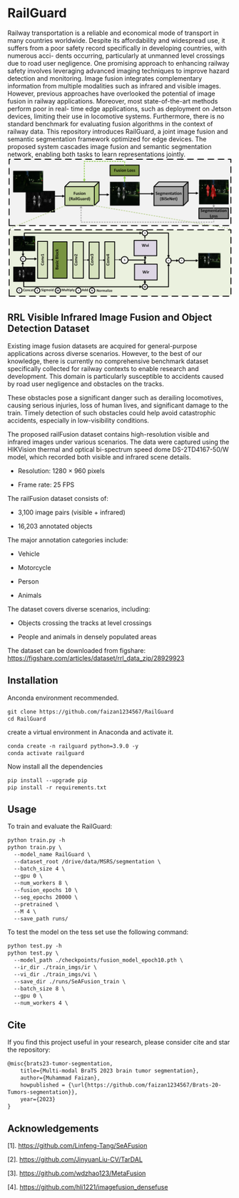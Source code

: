 # RailGuard
Railway transportation is a reliable and economical
mode of transport in many countries worldwide. Despite its
affordability and widespread use, it suffers from a poor safety
record specifically in developing countries, with numerous acci-
dents occurring, particularly at unmanned level crossings due
to road user negligence. One promising approach to enhancing
railway safety involves leveraging advanced imaging techniques to
improve hazard detection and monitoring. Image fusion integrates
complementary information from multiple modalities such as
infrared and visible images. However, previous approaches have
overlooked the potential of image fusion in railway applications.
Moreover, most state-of-the-art methods perform poor in real-
time edge applications, such as deployment on Jetson devices,
limiting their use in locomotive systems. Furthermore, there is
no standard benchmark for evaluating fusion algorithms in the
context of railway data. This repository introduces RailGuard, a joint
image fusion and semantic segmentation framework optimized
for edge devices. The proposed system cascades image fusion
and semantic segmentation network, enabling both tasks to learn
representations jointly. 
![Alt text](https://github.com/faizan1234567/RailGuard/blob/main/media/railguard_pic.png)

## RRL Visible Infrared Image Fusion and Object Detection Dataset
Existing image fusion datasets are acquired for general-purpose applications across diverse scenarios. However, to the best of our knowledge, there is currently no comprehensive benchmark dataset specifically collected for railway contexts to enable research and development. This domain is particularly susceptible to accidents caused by road user negligence and obstacles on the tracks.

These obstacles pose a significant danger such as derailing locomotives, causing serious injuries, loss of human lives, and significant damage to the train. Timely detection of such obstacles could help avoid catastrophic accidents, especially in low-visibility conditions.

The proposed railFusion dataset contains high-resolution visible and infrared images under various scenarios. The data were captured using the HIKVision thermal and optical bi-spectrum speed dome DS-2TD4167-50/W model, which recorded both visible and infrared scene details.

- Resolution: 1280 × 960 pixels

- Frame rate: 25 FPS

The railFusion dataset consists of:

- 3,100 image pairs (visible + infrared)

- 16,203 annotated objects

The major annotation categories include:

- Vehicle

- Motorcycle

- Person

- Animals

The dataset covers diverse scenarios, including:

- Objects crossing the tracks at level crossings

- People and animals in densely populated areas

The dataset can be downloaded from figshare: https://figshare.com/articles/dataset/rrl_data_zip/28929923

## Installation
Anconda environment recommended.
```
git clone https://github.com/faizan1234567/RailGuard
cd RailGuard
```

create a virtual environment in Anaconda and activate it.
```
conda create -n railguard python=3.9.0 -y 
conda activate railguard
```

Now install all the dependencies
```
pip install --upgrade pip
pip install -r requirements.txt
```

## Usage
To train and evaluate the RailGuard:
```
python train.py -h
python train.py \
  --model_name RailGuard \
  --dataset_root /drive/data/MSRS/segmentation \
  --batch_size 4 \
  --gpu 0 \
  --num_workers 8 \
  --fusion_epochs 10 \
  --seg_epochs 20000 \
  --pretrained \
  --M 4 \
  --save_path runs/
```

To test the model on the tess set use the following command:
```
python test.py -h
python test.py \
  --model_path ./checkpoints/fusion_model_epoch10.pth \
  --ir_dir ./train_imgs/ir \
  --vi_dir ./train_imgs/vi \
  --save_dir ./runs/SeAFusion_train \
  --batch_size 8 \
  --gpu 0 \
  --num_workers 4 \
   ```
## Cite
If you find this project useful in your research, please consider cite and star the repository:
```
@misc{brats23-tumor-segmentation,
    title={Multi-modal BraTS 2023 brain tumor segmentation},
    author={Muhammad Faizan},
    howpublished = {\url{https://github.com/faizan1234567/Brats-20-Tumors-segmentation}},
    year={2023}
}
```

## Acknowledgements
[1]. https://github.com/Linfeng-Tang/SeAFusion

[2]. https://github.com/JinyuanLiu-CV/TarDAL

[3]. https://github.com/wdzhao123/MetaFusion

[4]. https://github.com/hli1221/imagefusion_densefuse